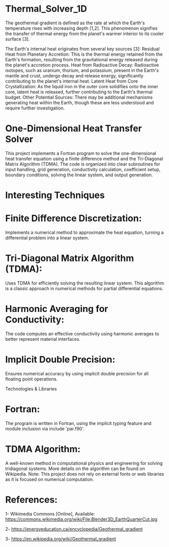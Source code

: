 # Thermal_Solver_1D
The geothermal gradient is defined as the rate at which the Earth's temperature rises with increasing depth [1,2]. This phenomenon signifies the transfer of thermal energy from the planet's warmer interior to its cooler surface [3].

The Earth's internal heat originates from several key sources [3]:
Residual Heat from Planetary Accretion: This is the thermal energy retained from the Earth's formation, resulting from the gravitational energy released during the planet's accretion process.
Heat from Radioactive Decay: Radioactive isotopes, such as uranium, thorium, and potassium, present in the Earth's mantle and crust, undergo decay and release energy, significantly contributing to the planet's internal heat.
Latent Heat from Core Crystallization: As the liquid iron in the outer core solidifies onto the inner core, latent heat is released, further contributing to the Earth's thermal budget.
Other Potential Sources: There may be additional mechanisms generating heat within the Earth, though these are less understood and require further investigation.
# One-Dimensional Heat Transfer Solver
This project implements a Fortran program to solve the one-dimensional heat transfer equation using a finite difference method and the Tri-Diagonal Matrix Algorithm (TDMA). The code is organized into clear subroutines for input handling, grid generation, conductivity calculation, coefficient setup, boundary conditions, solving the linear system, and output generation.

# Interesting Techniques
#  Finite Difference Discretization:
Implements a numerical method to approximate the heat equation, turning a differential problem into a linear system.

#  Tri-Diagonal Matrix Algorithm (TDMA):
Uses TDMA for efficiently solving the resulting linear system. This algorithm is a classic approach in numerical methods for partial differential equations.

#  Harmonic Averaging for Conductivity:
The code computes an effective conductivity using harmonic averages to better represent material interfaces.

#  Implicit Double Precision:
Ensures numerical accuracy by using implicit double precision for all floating point operations.

Technologies & Libraries
#  Fortran:
The program is written in Fortran, using the implicit typing feature and module inclusion via include 'par.f90'.

#  TDMA Algorithm:
A well-known method in computational physics and engineering for solving tridiagonal systems. More details on the algorithm can be found on Wikipedia.
Note: This project does not rely on external fonts or web libraries as it is focused on numerical computation.

# References:

1-	Wikimedia Commons [Online], Available: https://commons.wikimedia.org/wiki/File:Blender3D_EarthQuarterCut.jpg

2-	https://energyeducation.ca/encyclopedia/Geothermal_gradient

3-	https://en.wikipedia.org/wiki/Geothermal_gradient

